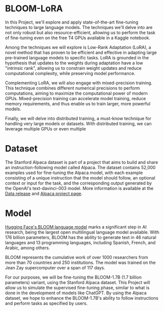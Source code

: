 # BLOOM-LoRA
In this Project, we'll explore and apply state-of-the-art fine-tuning techniques to large language models. The techniques we'll delve into are not only robust but also resource-efficient, allowing us to perform the task of fine-tuning even on the free T4 GPUs available in a Kaggle notebook.

Among the techniques we will explore is Low-Rank Adaptation (LoRA), a novel method that has proven to be efficient and effective in adapting large pre-trained language models to specific tasks. LoRA is grounded in the hypothesis that updates to the weights during adaptation have a low "intrinsic rank", allowing us to constrain weight updates and reduce computational complexity, while preserving model performance.

Complementing LoRA, we will also engage with mixed-precision training. This technique combines different numerical precisions to perform computations, aiming to maximize the computational power of modern GPUs. Mixed-precision training can accelerate model training, reduce memory requirements, and thus enable us to train larger, more powerful models.

Finally, we will delve into distributed training, a must-know technique for handling very large models or datasets. With distributed training, we can leverage multiple GPUs or even multiple

# Dataset
The Stanford Alpaca dataset is part of a project that aims to build and share an instruction-following model called Alpaca. The dataset contains 52,000 examples used for fine-tuning the Alpaca model, with each example consisting of a unique instruction that the model should follow, an optional context or input for the task, and the corresponding output generated by the OpenAI's text-davinci-003 model. More information is available at the [Data release](https://github.com/tatsu-lab/stanford_alpaca/blob/main/README.md#data-release) and [Alpaca project page](https://crfm.stanford.edu/2023/03/13/alpaca.html).

# Model
[Hugging Face's BLOOM language model](https://bigscience.huggingface.co/blog/bloom) marks a significant step in AI research, being the largest open multilingual language model available. With 176 billion parameters, BLOOM has the ability to generate text in 46 natural languages and 13 programming languages, including Spanish, French, and Arabic, among others.

BLOOM represents the cumulative work of over 1000 researchers from more than 70 countries and 250 institutions. The model was trained on the Jean Zay supercomputer over a span of 117 days.

For our purposes, we will be fine-tuning the BLOOM-1.7B (1.7 billion parameters) variant, using the Stanford Alpaca dataset. This  Project will allow us to simulate the supervised fine-tuning phase, similar to what is done in the development of models like ChatGPT. By using the Alpaca dataset, we hope to enhance the BLOOM-1.7B's ability to follow instructions and perform tasks as specified by users.

